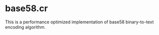 # base58.cr
This is a performance optimized implementation of base58 binary-to-text encoding algorithm.

